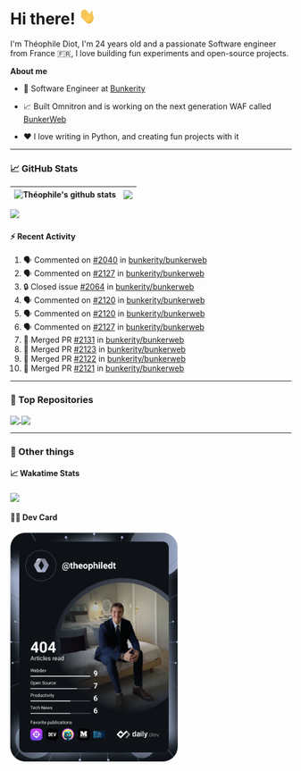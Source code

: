 # Hi there! <img src="./wave.gif" width="30px" height="30px" />

I'm Théophile Diot, I'm 24 years old and a passionate Software engineer from France 🇫🇷, I love building fun experiments and open-source projects.

**About me**

- 💼 Software Engineer at [Bunkerity](https://www.bunkerity.com/)

- 📈 Built Omnitron and is working on the next generation WAF called [BunkerWeb](https://www.bunkerweb.io)

- ❤️ I love writing in Python, and creating fun projects with it

---

### 📈 GitHub Stats

| <img align="center" src="https://github-readme-stats.vercel.app/api?username=TheophileDiot&show_icons=true&include_all_commits=true&theme=algolia&hide_border=true&rank_icon=github" alt="Théophile's github stats" /> | <img align="center" src="https://github-readme-stats.vercel.app/api/top-langs/?username=TheophileDiot&layout=compact&theme=algolia&hide_border=true" /> |
| ---------------------------------------------------------------------------------------------------------------------------------------------------------------------------------------------------------------------- | ------------------------------------------------------------------------------------------------------------------------------------------------------- |

![](https://github-readme-activity-graph.vercel.app/graph?username=TheophileDiot&theme=tokyo-night)

#### :zap: Recent Activity

<!--START_SECTION:activity-->
1. 🗣 Commented on [#2040](https://github.com/bunkerity/bunkerweb/issues/2040#issuecomment-2762245333) in [bunkerity/bunkerweb](https://github.com/bunkerity/bunkerweb)
2. 🗣 Commented on [#2127](https://github.com/bunkerity/bunkerweb/issues/2127#issuecomment-2758619245) in [bunkerity/bunkerweb](https://github.com/bunkerity/bunkerweb)
3. 🔒 Closed issue [#2064](https://github.com/bunkerity/bunkerweb/issues/2064) in [bunkerity/bunkerweb](https://github.com/bunkerity/bunkerweb)
4. 🗣 Commented on [#2120](https://github.com/bunkerity/bunkerweb/issues/2120#issuecomment-2758546554) in [bunkerity/bunkerweb](https://github.com/bunkerity/bunkerweb)
5. 🗣 Commented on [#2120](https://github.com/bunkerity/bunkerweb/issues/2120#issuecomment-2758541105) in [bunkerity/bunkerweb](https://github.com/bunkerity/bunkerweb)
6. 🗣 Commented on [#2127](https://github.com/bunkerity/bunkerweb/issues/2127#issuecomment-2758448609) in [bunkerity/bunkerweb](https://github.com/bunkerity/bunkerweb)
7. 🎉 Merged PR [#2131](https://github.com/bunkerity/bunkerweb/pull/2131) in [bunkerity/bunkerweb](https://github.com/bunkerity/bunkerweb)
8. 🎉 Merged PR [#2123](https://github.com/bunkerity/bunkerweb/pull/2123) in [bunkerity/bunkerweb](https://github.com/bunkerity/bunkerweb)
9. 🎉 Merged PR [#2122](https://github.com/bunkerity/bunkerweb/pull/2122) in [bunkerity/bunkerweb](https://github.com/bunkerity/bunkerweb)
10. 🎉 Merged PR [#2121](https://github.com/bunkerity/bunkerweb/pull/2121) in [bunkerity/bunkerweb](https://github.com/bunkerity/bunkerweb)
<!--END_SECTION:activity-->

---

### 🔧 Top Repositories

<a href="https://github.com/bunkerity/bunkerweb">
  <img align="center" src="https://github-readme-stats.vercel.app/api/pin/?username=Bunkerity&repo=bunkerweb&theme=algolia" />
</a>
<a href="https://github.com/TheophileDiot/Omnitron">
  <img align="center" src="https://github-readme-stats.vercel.app/api/pin/?username=TheophileDiot&repo=Omnitron&theme=algolia" />
</a>

---

### 🎉 Other things

#### 📈 Wakatime Stats

<a href="https://wakatime.com/@theophile_bunkerity">
  <img align="center" src="https://github-readme-stats.vercel.app/api/wakatime?username=3aa5ce41-c253-43d9-8441-a721e446a45f&layout=compact&theme=algolia" />
</a>

#### 👨‍💻 Dev Card

<a href="https://app.daily.dev/TheophileDt">
  <img src="./devcard.svg" width="300" alt="Théophile Diot's Dev Card"/>
</a>

